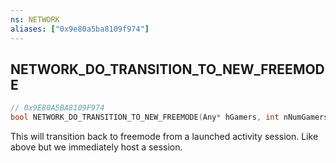 ```yaml
---
ns: NETWORK
aliases: ["0x9e80a5ba8109f974"]
---
```

## NETWORK_DO_TRANSITION_TO_NEW_FREEMODE

```c
// 0x9E80A5BA8109F974
bool NETWORK_DO_TRANSITION_TO_NEW_FREEMODE(Any* hGamers, int nNumGamers, int nMaxPlayers, bool IsPrivate, bool AllowPreviousJoin, int nHostFlags);
```

This will transition back to freemode from a launched activity session. Like above but we immediately host a session.

